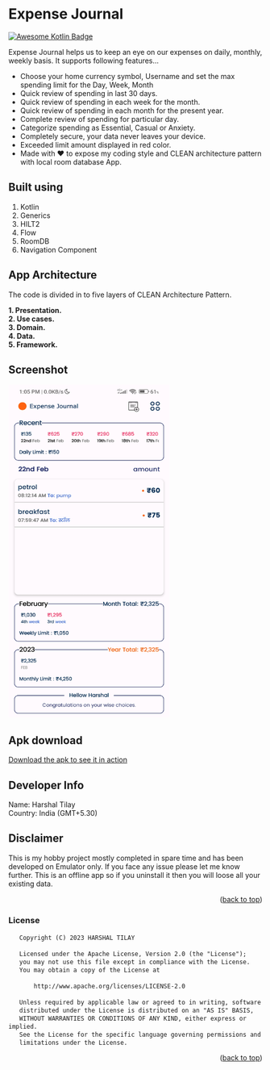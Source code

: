 <a name="readme-top"></a>
# Expense Journal
[![Awesome Kotlin Badge](https://kotlin.link/awesome-kotlin.svg)](https://github.com/KotlinBy/awesome-kotlin)

Expense Journal helps us to keep an eye on our expenses on daily, monthly, weekly basis. It supports following features...

* Choose your home currency symbol, Username and set the max spending limit for the Day, Week, Month
* Quick review of spending in last 30 days.
* Quick review of spending in each week for the month.
* Quick review of spending in each month for the present year.
* Complete review of spending for particular day.
* Categorize spending as Essential, Casual or Anxiety.
* Completely secure, your data never leaves your device.
* Exceeded limit amount displayed in red color.
* Made with ❤️ to expose my coding style and CLEAN architecture pattern with local room database App.


## Built using
1) Kotlin
2) Generics
3) HILT2
4) Flow
5) RoomDB
6) Navigation Component


## App Architecture
The code is divided in to five layers of CLEAN Architecture Pattern.

<b>1. Presentation.</b><br>
<b>2. Use cases.</b><br>
<b>3. Domain.</b><br>
<b>4. Data.</b><br>
<b>5. Framework.</b><br>


## Screenshot
<a href="https://github.com/harshaltilay/ExpenseJournal">
    <img src="screenshot1.png" alt="Logo" width="320" height="660">
</a>

## Apk download
<a href="https://github.com/harshaltilay/ExpenseJournal/raw/master/ExpenseJournal.apk">
Download the apk to see it in action
</a>

<!-- CONTACT -->
## Developer Info
Name: Harshal Tilay</br>
Country: India (GMT+5.30)</br>

## Disclaimer
This is my hobby project mostly completed in spare time and has been developed on Emulator only. If you face any issue please let me know further.
This is an offline app so if you uninstall it then you will loose all your existing data.
<p align="right">(<a href="#readme-top">back to top</a>)</p>

### License
```
   Copyright (C) 2023 HARSHAL TILAY

   Licensed under the Apache License, Version 2.0 (the "License");
   you may not use this file except in compliance with the License.
   You may obtain a copy of the License at

       http://www.apache.org/licenses/LICENSE-2.0

   Unless required by applicable law or agreed to in writing, software
   distributed under the License is distributed on an "AS IS" BASIS,
   WITHOUT WARRANTIES OR CONDITIONS OF ANY KIND, either express or implied.
   See the License for the specific language governing permissions and
   limitations under the License.
```
<p align="right">(<a href="#readme-top">back to top</a>)</p>